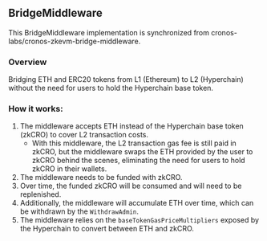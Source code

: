 ## BridgeMiddleware

This BridgeMiddleware implementation is synchronized from cronos-labs/cronos-zkevm-bridge-middleware.

### Overview
Bridging ETH and ERC20 tokens from L1 (Ethereum) to L2 (Hyperchain) without the need for users to hold the Hyperchain base token.

### How it works:
1. The middleware accepts ETH instead of the Hyperchain base token (zkCRO) to cover L2 transaction costs.
    - With this middleware, the L2 transaction gas fee is still paid in zkCRO, but the middleware swaps the ETH provided by the user to zkCRO behind the scenes, eliminating the need for users to hold zkCRO in their wallets.
2. The middleware needs to be funded with zkCRO.
3. Over time, the funded zkCRO will be consumed and will need to be replenished.
4. Additionally, the middleware will accumulate ETH over time, which can be withdrawn by the `WithdrawAdmin`.
5. The middleware relies on the `baseTokenGasPriceMultipliers` exposed by the Hyperchain to convert between ETH and zkCRO.
